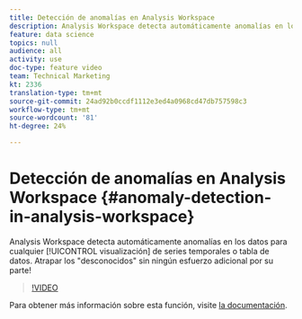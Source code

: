 ```yaml
---
title: Detección de anomalías en Analysis Workspace
description: Analysis Workspace detecta automáticamente anomalías en los datos para cualquier visualización de series temporales o tabla de datos. Atrapar los "desconocidos" sin ningún esfuerzo adicional por su parte!
feature: data science
topics: null
audience: all
activity: use
doc-type: feature video
team: Technical Marketing
kt: 2336
translation-type: tm+mt
source-git-commit: 24ad92b0ccdf1112e3ed4a0968cd47db757598c3
workflow-type: tm+mt
source-wordcount: '81'
ht-degree: 24%

---
```



# Detección de anomalías en Analysis Workspace {#anomaly-detection-in-analysis-workspace}

Analysis Workspace detecta automáticamente anomalías en los datos para cualquier [!UICONTROL visualización] de series temporales o tabla de datos. Atrapar los &quot;desconocidos&quot; sin ningún esfuerzo adicional por su parte!

>[!VIDEO](https://video.tv.adobe.com/v/25444/?quality=12)

Para obtener más información sobre esta función, visite [la documentación](https://marketing.adobe.com/resources/help/es_ES/analytics/analysis-workspace/anomaly_detection.html).
